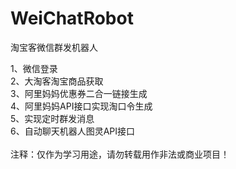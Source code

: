 # WeiChatRobot
淘宝客微信群发机器人

1、微信登录<br />
2、大淘客淘宝商品获取<br />
3、阿里妈妈优惠券二合一链接生成<br />
4、阿里妈妈API接口实现淘口令生成<br />
5、实现定时群发消息<br />
6、自动聊天机器人图灵API接口<br />
<br />
注释：仅作为学习用途，请勿转载用作非法或商业项目！<br />
